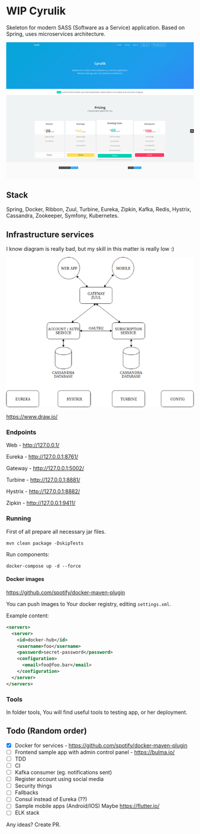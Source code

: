 # WIP Cyrulik

Skeleton for modern SASS (Software as a Service) application. Based on Spring, uses microservices architecture.

![web ui](tools/docs/ui.png)

## Stack

Spring, Docker, Ribbon, Zuul, Turbine, Eureka, Zipkin, Kafka, Redis, Hystrix, Cassandra, Zookeeper, Symfony, Kubernetes.

## Infrastructure services

I know diagram is really bad, but my skill in this matter is really low :)

![Infrastructure services](tools/docs/diagram.png)

https://www.draw.io/

### Endpoints 

Web - http://127.0.0.1/

Eureka - http://127.0.0.1:8761/

Gateway - http://127.0.0.1:5002/

Turbine - http://127.0.0.1:8881/

Hystrix - http://127.0.0.1:8882/

Zipkin - http://127.0.0.1:9411/

### Running

First of all prepare all necessary jar files.

```
mvn clean package -DskipTests
```

Run components:

```
docker-compose up -d --force
```

#### Docker images

https://github.com/spotify/docker-maven-plugin

You can push images to Your docker registry, editing `settings.xml`.

Example content:

```xml
<servers>
  <server>
    <id>docker-hub</id>
    <username>foo</username>
    <password>secret-password</password>
    <configuration>
      <email>foo@foo.bar</email>
    </configuration>
  </server>
</servers>
```

### Tools

In folder tools, You will find useful tools to testing app, or her deployment.

## Todo (Random order)

- [x] Docker for services - https://github.com/spotify/docker-maven-plugin
- [ ] Frontend sample app with admin control panel - https://bulma.io/
- [ ] TDD
- [ ] CI
- [ ] Kafka consumer (eg. notifications sent)
- [ ] Register account using social media
- [ ] Security things
- [ ] Fallbacks
- [ ] Consul instead of Eureka (??)
- [ ] Sample mobile apps (Android/IOS) Maybe https://flutter.io/
- [ ] ELK stack

Any ideas? Create PR.
